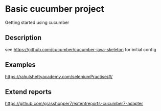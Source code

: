 # Basic cucumber project

Getting started using cucumber

## Description

see https://github.com/cucumber/cucumber-java-skeleton for initial config

## Examples
https://rahulshettyacademy.com/seleniumPractise/#/

## Extend reports
https://github.com/grasshopper7/extentreports-cucumber7-adapter

